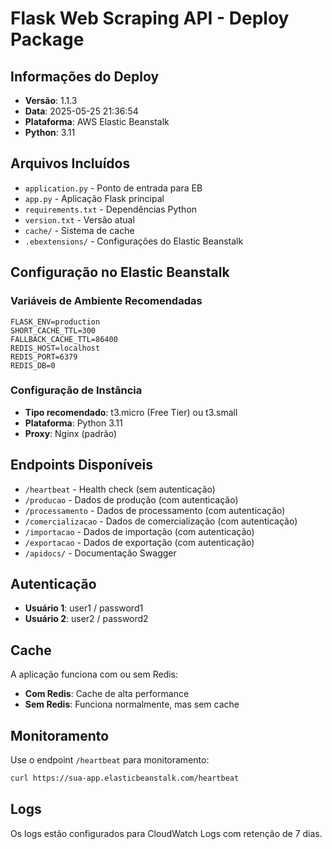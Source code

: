# Flask Web Scraping API - Deploy Package

## Informações do Deploy

- **Versão**: 1.1.3
- **Data**: 2025-05-25 21:36:54
- **Plataforma**: AWS Elastic Beanstalk
- **Python**: 3.11

## Arquivos Incluídos

- `application.py` - Ponto de entrada para EB
- `app.py` - Aplicação Flask principal
- `requirements.txt` - Dependências Python
- `version.txt` - Versão atual
- `cache/` - Sistema de cache
- `.ebextensions/` - Configurações do Elastic Beanstalk

## Configuração no Elastic Beanstalk

### Variáveis de Ambiente Recomendadas

```
FLASK_ENV=production
SHORT_CACHE_TTL=300
FALLBACK_CACHE_TTL=86400
REDIS_HOST=localhost
REDIS_PORT=6379
REDIS_DB=0
```

### Configuração de Instância

- **Tipo recomendado**: t3.micro (Free Tier) ou t3.small
- **Plataforma**: Python 3.11
- **Proxy**: Nginx (padrão)

## Endpoints Disponíveis

- `/heartbeat` - Health check (sem autenticação)
- `/producao` - Dados de produção (com autenticação)
- `/processamento` - Dados de processamento (com autenticação)
- `/comercializacao` - Dados de comercialização (com autenticação)
- `/importacao` - Dados de importação (com autenticação)
- `/exportacao` - Dados de exportação (com autenticação)
- `/apidocs/` - Documentação Swagger

## Autenticação

- **Usuário 1**: user1 / password1
- **Usuário 2**: user2 / password2

## Cache

A aplicação funciona com ou sem Redis:
- **Com Redis**: Cache de alta performance
- **Sem Redis**: Funciona normalmente, mas sem cache

## Monitoramento

Use o endpoint `/heartbeat` para monitoramento:
```bash
curl https://sua-app.elasticbeanstalk.com/heartbeat
```

## Logs

Os logs estão configurados para CloudWatch Logs com retenção de 7 dias.
